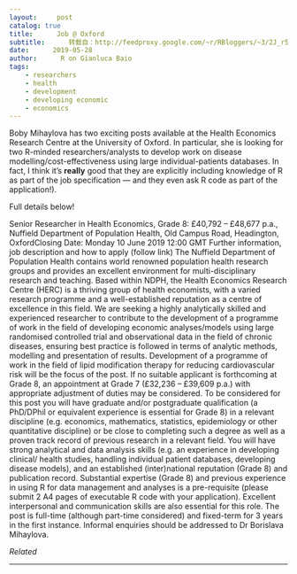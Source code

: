 ```yaml
---
layout:     post
catalog: true
title:      Job @ Oxford
subtitle:      转载自：http://feedproxy.google.com/~r/RBloggers/~3/2J_r5LYeXGA/
date:      2019-05-28
author:      R on Gianluca Baio
tags:
    - researchers
    - health
    - development
    - developing economic
    - economics
---
```






Boby Mihaylova has two exciting posts available at the Health Economics Research Centre at the University of Oxford. In particular, she is looking for two R-minded researchers/analysts to develop work on disease modelling/cost-effectiveness using large individual-patients databases. In fact, I think it’s **really** good that they are explicitly including knowledge of R as part of the job specification — and they even ask R code as part of the application!).

Full details below!

> 
Senior Researcher in Health Economics, Grade 8: £40,792 – £48,677 p.a., Nuffield Department of Population Health, Old Campus Road, Headington, OxfordClosing Date: Monday 10 June 2019 12:00 GMT
Further information, job description and how to apply (follow link)
The Nuffield Department of Population Health contains world renowned population health research groups and provides an excellent environment for multi-disciplinary research and teaching. Based within NDPH, the Health Economics Research Centre (HERC) is a thriving group of health economists, with a varied research programme and a well-established reputation as a centre of excellence in this field.
We are seeking a highly analytically skilled and experienced researcher to contribute to the development of a programme of work in the field of developing economic analyses/models using large randomised controlled trial and observational data in the field of chronic diseases, ensuring best practice is followed in terms of analytic methods, modelling and presentation of results. Development of a programme of work in the field of lipid modification therapy for reducing cardiovascular risk will be the focus of the post.
If no suitable applicant is forthcoming at Grade 8, an appointment at Grade 7 (£32,236 – £39,609 p.a.) with appropriate adjustment of duties may be considered.
To be considered for this post you will have graduate and/or postgraduate qualification (a PhD/DPhil or equivalent experience is essential for Grade 8) in a relevant discipline (e.g. economics, mathematics, statistics, epidemiology or other quantitative discipline) or be close to completing such a degree as well as a proven track record of previous research in a relevant field. You will have strong analytical and data analysis skills (e.g. an experience in developing clinical/ health studies, handling individual patient databases, developing disease models), and an established (inter)national reputation (Grade 8) and publication record. Substantial expertise (Grade 8) and previous experience in using R for data management and analyses is a pre-requisite (please submit 2 A4 pages of executable R code with your application). Excellent interpersonal and communication skills are also essential for this role.
The post is full-time (although part-time considered) and fixed-term for 3 years in the first instance.
Informal enquiries should be addressed to Dr Borislava Mihaylova.



*Related*








---
